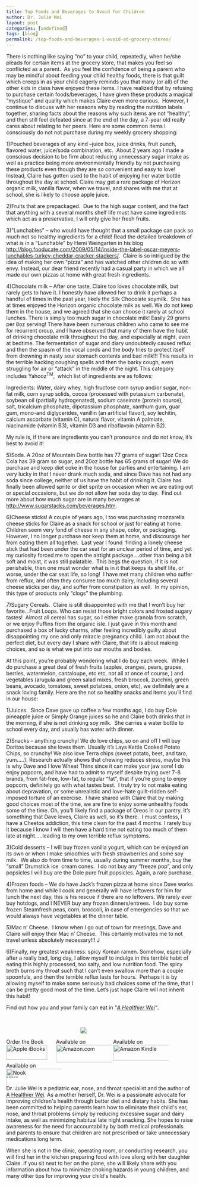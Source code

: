 ```yaml
---
title: Top Foods and Beverages to Avoid for Children
author: Dr. Julie Wei
layout: post
categories: [undefined]
tags: [blog]
permalink: /top-foods-and-beverages-i-avoid-at-grocery-stores/
---
```

There is nothing like saying “no” to your child, repeatedly, when he/she pleads for certain items at the grocery store, that makes you feel so conflicted as a parent.  As you feel the confidence of being a parent who may be mindful about feeding your child healthy foods, there is that guilt which creeps in as your child eagerly reminds you that many (or all) of the other kids in class have enjoyed these items. I have realized that by refusing to purchase certain foods/beverages, I have given these products a magical “mystique” and quality which makes Claire even more curious.  However, I continue to discuss with her reasons why by reading the nutrition labels together, sharing facts about the reasons why such items are not “healthy”, and then still feel defeated since at the end of the day, a 7-year old really cares about relating to her peers. Here are some common items I consciously do not not purchase during my weekly grocery shopping:

1)Pouched beverages of any kind –juice box, juice drinks, fruit punch, flavored water, juice/soda combination, etc.  About 2 years ago I made a conscious decision to be firm about reducing unnecessary sugar intake as well as practice being more environmentally friendly by not purchasing these products even though they are so convenient and easy to love! Instead, Claire has gotten used to the habit of enjoying her water bottle throughout the day at school. Claire may get a rare package of Horizon organic milk, vanilla flavor, when we travel, and shares with me that at school, she is likely to choose apple juice.

2)Fruits that are prepackaged.  Due to the high sugar content, and the fact that anything with a several months shelf life must have some ingredients which act as a preservative, I will only give her fresh fruits.

3)”Lunchables” – who would have thought that a small package can pack so much not so healthy ingredients for a child! Read the detailed breakdown of what is in a “Lunchable” by Hemi Weingarten in his blog <http://blog.fooducate.com/2009/05/14/inside-the-label-oscar-meyers-lunchables-turkey-cheddar-cracker-stackers/>.  Claire is so intrigued by the idea of making her own “pizza” and has watched other children do so with envy. Instead, our dear friend recently had a casual party in which we all made our own pizzas at home with great fresh ingredients.

4)Chocolate milk – After one taste, Claire too loves chocolate milk, but rarely gets to have it. I honestly have allowed her to drink it perhaps a handful of times in the past year, likely the Silk Chocolate soymilk.  She has at times enjoyed the Horizon organic chocolate milk as well. We do not keep them in the house, and we agreed that she can choose it rarely at school lunches. There is simply too much sugar in chocolate milk! Easily 29 grams per 8oz serving! There have been numerous children who came to see me for recurrent croup, and I have observed that many of them have the habit of drinking chocolate milk throughout the day, and especially at night, even at bedtime. The fermentation of sugar and diary undoubtedly caused reflux and then the spasm of the vocal cords and the body tries to protect itself from drowning in nasty sour stomach contents and bad milk!!! This results in the terrible hacking coughing spells and then the barky cough, even struggling for air or “attack” in the middle of the night. This category includes Yahooz<sup>TM</sup>,  which list of ingredients are as follows:

Ingredients: Water, dairy whey, high fructose corn syrup and/or sugar, non-fat milk, corn syrup solids, cocoa (processed with potassium carbonate), soybean oil (partially hydrogenated), sodium caseinate (protein source), salt, tricalcium phosphate, dipotassium phosphate, xanthum gum, guar gum, mono-and diglycerides, vanillin (an artificial flavor), soy lechitin, calcium ascorbate (vitamin C), natural flavor, vitamin A palmiate, niacinamide (vitamin B3), vitamin D3 and riboflavoin (vitamin B2).

My rule is, if there are ingredients you can’t pronounce and do not know, it’s best to avoid it!

5)Soda. A 20oz of Mountain Dew bottle has 77 grams of sugar! 12oz Coca Cola has 39 gram so sugar, and 20oz bottle has 65 grams of sugar! We do purchase and keep diet coke in the house for parties and entertaining. I am very lucky in that I never drank much soda, and since Dave has not had any soda since college, neither of us have the habit of drinking it. Claire has finally been allowed sprite or diet sprite on occasion when we are eating out or special occasions, but we do not allow her soda day to day.  Find out more about how much sugar are in many beverages at <http://www.sugarstacks.com/beverages.htm>.

6)Cheese sticks! A couple of years ago, I too was purchasing mozzarella cheese sticks for Claire as a snack for school or just for eating at home. Children seem very fond of cheese in any shape, color, or packaging. However, I no longer purchase nor keep them at home, and discourage her from eating them all together.  Last year I found  finding a lonely cheese stick that had been under the car seat for an unclear period of time, and yet my curiosity forced me to open the airtight package….other than being a bit soft and moist, it was still palatable.  This begs the question, if it is not perishable, then one must wonder what is in it that keeps its shelf life, or worse, under the car seat life, so long!  I have met many children who suffer from reflux, and often they consume too much dairy, including several cheese sticks per day, and suffer from constipation as well.  In my opinion, this type of products only “clogs” the plumbing.

7)Sugary Cereals.  Claire is still disappointed with me that I won’t buy her favorite…Fruit Loops. Who can resist those bright colors and frosted sugary tastes!  Almost all cereal has sugar, so I either make granola from scratch, or we enjoy Puffins from the organic isle. I just gave in this month and purchased a box of lucky charms, after feeling incredibly guilty about disappointing my one and only miracle pregnancy child. I am not about the perfect diet, but every day I share with Claire, that life is about making choices, and so is what we put into our mouths and bodies.

At this point, you’re probably wondering what I do buy each week.  While I do purchase a great deal of fresh fruits (apples, oranges, pears, grapes, berries, watermelon, cantaloupe, etc etc, not all at once of course, ) and vegetables (arugula and green salad mixes, fresh broccoli, zucchini, green beans, avocado, tomatoes, sweet potatoes, onion, etc), we definitely are a snack loving family. Here are the not so healthy snacks and items you’ll find in our house:

1)Juices.  Since Dave gave up coffee a few months ago, I do buy Dole pineapple juice or Simply Orange juices so he and Claire both drinks that in the morning, if she is not drinking soy milk.  She carries a water bottle to school every day, and usually has water with dinner.

2)Snacks – anything crunchy! We do love chips, so on and off I will buy Doritos because she loves them. Usually it’s Lays Kettle Cooked Potato Chips, so crunchy! We also love Terra chips (sweet potato, beet, and taro, yum…..). Research actually shows that chewing reduces stress, maybe this is why Dave and I love Wheat Thins since it can make your jaw sore! I do enjoy popcorn, and have had to admit to myself despite trying over 7-8 brands, from fat-free, low-fat, to regular “fat”, that if you’re going to enjoy popcorn, definitely go with what tastes best.  I truly try to not make eating about depravation, or some unrealistic and love-hate guilt-ridden self-imposed torture of an exercise.  I have shared with Claire that by making good choices most of the time, we are fine to enjoy some unhealthy foods some of the time. Oh, you’ll likely find a package of Oreos in our pantry. It’s something that Dave loves, Claire as well, so it’s there.  I must confess, I have a Cheetos addiction, this time clean for the past 4 months. I rarely buy it because I know I will then have a hard time not eating too much of them late at night…..leading to my own terrible reflux symptoms.

3)Cold desserts – I will buy frozen vanilla yogurt, which can be enjoyed on its own or when I make smoothies with fresh strawberries and some soy milk.  We also do from time to time, usually during summer months, buy the “small” Drumstick ice  cream cones.  I do not buy any “freeze pop”, and only popsicles I will buy are the Dole pure fruit popsicles. Again, a rare purchase.

4)Frozen foods – We do have Jack’s frozen pizza at home since Dave works from home and while I cook and generally will have leftovers for him for lunch the next day, this is his rescue if there are no leftovers. We rarely ever buy hotdogs, and I NEVER buy any frozen dinners/entrees.  I do buy some frozen Steamfresh peas, corn, broccoli, in case of emergencies so that we would always have vegetables at the dinner table.

5)Mac n’ Cheese.  I know when I go out of town for meetings, Dave and Claire will enjoy their Mac n’ Cheese.  This certainly motivates me to not travel unless absolutely necessary!!! J

6)Finally, my greatest weakness: spicy Korean ramen. Somehow, especially after a really bad, long day, I allow myself to indulge in this terrible habit of eating this highly processed, too salty, and low nutrition food. The spicy broth burns my throat such that I can’t even swallow more than a couple spoonfuls, and then the terrible reflux lasts for hours.  Perhaps it is by allowing myself to make some seriously bad choices some of the time, that I can be pretty good most of the time. Let’s just hope Claire will not inherit this habit!

Find out how you and your family can eat in “*[A Healthier Wei][1]”*.

&nbsp;

<span style="width:105px;display:table;margin:0 auto;"><a href="http://ahealthierwei.com/the-book/"><img src="http://ahealthierwei.com/wp-content/uploads/2014/04/AHealthierWei_cover_150.png" /></a></span> 

<p style="height:80px">
  <span style="width:130px;display:inline-block;vertical-align:top;"> Order the Book <a href="https://itunes.apple.com/us/book/a-healthier-wei/id806784060?ls=1&mt=11#" target="_blank" > <img class="size-full wp-image-944" alt="Apple iBooks" title="Apple iBooks" src="http://ahealthierwei.com/wp-content/uploads/2014/02/Download_on_iBooks_Badge_US-UK_110x40_090513.png" width="110" height="40" /></a> </span> <span style="width:150px;display:inline-block;vertical-align:top;">Available on <a href="http://amzn.to/1fSNqeb" target="_blank" > <img class="size-full wp-image-945" alt="Amazon.com" title="Amazon.com" src="http://ahealthierwei.com/wp-content/uploads/2014/02/amazon_com_logo_160.jpg" width="160" height="47" /> </a> </span> <span  style="width:150px;display:inline-block;vertical-align:top;">Available on <a href="http://amzn.to/1eHEfNl" target="_blank" > <img class="size-full wp-image-946" alt="Amazon Kindle" title="Amazon Kindle" src="http://ahealthierwei.com/wp-content/uploads/2014/02/kindle_logo_160.jpg" width="160" height="43" /> </a> </span> <span style="width:150px;display:inline-block;vertical-align:top;">Available on <a href="http://www.barnesandnoble.com/w/a-healthier-wei-julie-wei/1118260302?ean=2940148244592&itm=1&usri=2940148244592" target="_blank" > <img class="size-full wp-image-947" alt="Nook" title="Nook" src="http://ahealthierwei.com/wp-content/uploads/2014/02/nook_logo_160.png" width="160" height="52" /></a> </span>
</p>

\-----

Dr. Julie Wei is a pediatric ear, nose, and throat specialist and the author of [A Healthier Wei][2]. As a mother herself, Dr. Wei is a passionate advocate for improving children's health through better diet and dietary habits. She has been committed to helping parents learn how to eliminate their child's ear, nose, and throat problems simply by reducing excessive sugar and dairy intake, as well as minimizing habitual late night snacking. She hopes to raise awareness for the need for accountability by both medical professionals and parents to ensure that children are not prescribed or take unnecessary medications long term. 

When she is not in the clinic, operating room, or conducting research, you will find her in the kitchen preparing food with love along with her daughter Claire. If you sit next to her on the plane, she will likely share with you information about how to minimize choking hazards in young children, and many other tips for improving your child's health.

 [1]: http://ahealthierwei.com/the-book/ "The Book"
 [2]: http://ahealthierwei.com/the-book